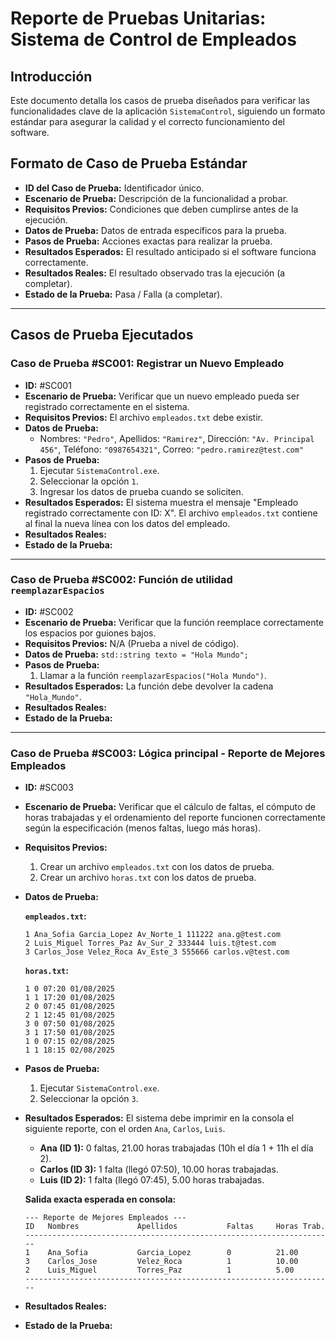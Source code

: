# Reporte de Pruebas Unitarias: Sistema de Control de Empleados

## Introducción

Este documento detalla los casos de prueba diseñados para verificar las funcionalidades clave de la aplicación `SistemaControl`, siguiendo un formato estándar para asegurar la calidad y el correcto funcionamiento del software.

## Formato de Caso de Prueba Estándar

- **ID del Caso de Prueba:** Identificador único.
- **Escenario de Prueba:** Descripción de la funcionalidad a probar.
- **Requisitos Previos:** Condiciones que deben cumplirse antes de la ejecución.
- **Datos de Prueba:** Datos de entrada específicos para la prueba.
- **Pasos de Prueba:** Acciones exactas para realizar la prueba.
- **Resultados Esperados:** El resultado anticipado si el software funciona correctamente.
- **Resultados Reales:** El resultado observado tras la ejecución (a completar).
- **Estado de la Prueba:** Pasa / Falla (a completar).

---

## Casos de Prueba Ejecutados

### Caso de Prueba #SC001: Registrar un Nuevo Empleado

- **ID:** #SC001
- **Escenario de Prueba:** Verificar que un nuevo empleado pueda ser registrado correctamente en el sistema.
- **Requisitos Previos:** El archivo `empleados.txt` debe existir.
- **Datos de Prueba:**
    - Nombres: `"Pedro"`, Apellidos: `"Ramirez"`, Dirección: `"Av. Principal 456"`, Teléfono: `"0987654321"`, Correo: `"pedro.ramirez@test.com"`
- **Pasos de Prueba:**
    1. Ejecutar `SistemaControl.exe`.
    2. Seleccionar la opción `1`.
    3. Ingresar los datos de prueba cuando se soliciten.
- **Resultados Esperados:** El sistema muestra el mensaje "Empleado registrado correctamente con ID: X". El archivo `empleados.txt` contiene al final la nueva línea con los datos del empleado.
- **Resultados Reales:** 
- **Estado de la Prueba:** 

---

### Caso de Prueba #SC002: Función de utilidad `reemplazarEspacios`

- **ID:** #SC002
- **Escenario de Prueba:** Verificar que la función reemplace correctamente los espacios por guiones bajos.
- **Requisitos Previos:** N/A (Prueba a nivel de código).
- **Datos de Prueba:** `std::string texto = "Hola Mundo";`
- **Pasos de Prueba:**
    1. Llamar a la función `reemplazarEspacios("Hola Mundo")`.
- **Resultados Esperados:** La función debe devolver la cadena `"Hola_Mundo"`.
- **Resultados Reales:** 
- **Estado de la Prueba:** 

---

### Caso de Prueba #SC003: Lógica principal - Reporte de Mejores Empleados

- **ID:** #SC003
- **Escenario de Prueba:** Verificar que el cálculo de faltas, el cómputo de horas trabajadas y el ordenamiento del reporte funcionen correctamente según la especificación (menos faltas, luego más horas).
- **Requisitos Previos:**
    1. Crear un archivo `empleados.txt` con los datos de prueba.
    2. Crear un archivo `horas.txt` con los datos de prueba.
- **Datos de Prueba:**

    **`empleados.txt`:**
    ```
    1 Ana_Sofia Garcia_Lopez Av_Norte_1 111222 ana.g@test.com
    2 Luis_Miguel Torres_Paz Av_Sur_2 333444 luis.t@test.com
    3 Carlos_Jose Velez_Roca Av_Este_3 555666 carlos.v@test.com
    ```

    **`horas.txt`:**
    ```
    1 0 07:20 01/08/2025
    1 1 17:20 01/08/2025
    2 0 07:45 01/08/2025
    2 1 12:45 01/08/2025
    3 0 07:50 01/08/2025
    3 1 17:50 01/08/2025
    1 0 07:15 02/08/2025
    1 1 18:15 02/08/2025
    ```

- **Pasos de Prueba:**
    1. Ejecutar `SistemaControl.exe`.
    2. Seleccionar la opción `3`.

- **Resultados Esperados:** El sistema debe imprimir en la consola el siguiente reporte, con el orden `Ana`, `Carlos`, `Luis`.
    - **Ana (ID 1):** 0 faltas, 21.00 horas trabajadas (10h el día 1 + 11h el día 2).
    - **Carlos (ID 3):** 1 falta (llegó 07:50), 10.00 horas trabajadas.
    - **Luis (ID 2):** 1 falta (llegó 07:45), 5.00 horas trabajadas.

    **Salida exacta esperada en consola:**
    ```
    --- Reporte de Mejores Empleados ---
    ID   Nombres             Apellidos           Faltas     Horas Trab.    
    ---------------------------------------------------------------------
    1    Ana_Sofia           Garcia_Lopez        0          21.00          
    3    Carlos_Jose         Velez_Roca          1          10.00          
    2    Luis_Miguel         Torres_Paz          1          5.00           
    ---------------------------------------------------------------------
    ```

- **Resultados Reales:** 
- **Estado de la Prueba:**